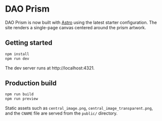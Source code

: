 # DAO Prism

DAO Prism is now built with [Astro](https://astro.build/) using the latest starter configuration. The site renders a single-page canvas centered around the prism artwork.

## Getting started

```sh
npm install
npm run dev
```

The dev server runs at http://localhost:4321.

## Production build

```sh
npm run build
npm run preview
```

Static assets such as `central_image.png`, `central_image_transparent.png`, and the `CNAME` file are served from the `public/` directory.
